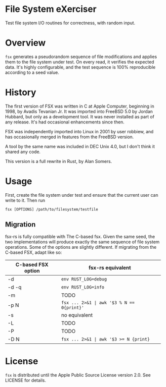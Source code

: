 # File System eXerciser

Test file system I/O routines for correctness, with random input.

# Overview

`fsx` generates a pseudorandom sequence of file modifications and applies them
to the file system under test.  On every read, it verifies the expected data.
It's highly configurable, and the test sequence is 100% reproducible according
to a seed value.

# History

The first version of FSX was written in C at Apple Computer, beginning in 1998,
by Avadis Tevanian Jr.  It was imported into FreeBSD 5.0 by Jordan Hubbard, but
only as a development tool.  It was never installed as part of any release.
It's had occasional enhancements since then.

FSX was independently imported into Linux in 2001 by user robbiew, and has
occasionally merged in features from the FreeBSD version.

A tool by the same name was included in DEC Unix 4.0, but I don't think it
shared any code.

This version is a full rewrite in Rust, by Alan Somers.

# Usage

First, create the file system under test and ensure that the current user can
write to it.  Then run

`fsx [OPTIONS] /path/to/filesystem/testfile`

## Migration

fsx-rs is fully compatible with The C-based fsx.  Given the same seed, the two
implementations will produce exactly the same sequence of file system
operations.  Some of the options are slightly different.  If migrating from the
C-based FSX, adapt like so:

| C-based FSX option | fsx-rs equivalent                          |
| ------------------ | ------------------------------------------ |
| -d                 | `env RUST_LOG=debug`                       |
| -d -q              | `env RUST_LOG=info`                        |
| -m                 | TODO                                       |
| -p N               | `fsx ... 2>&1 \| awk '$3 % N == 0{print}'` |
| -s                 | no equivalent                              |
| -L                 | TODO                                       |
| -P                 | TODO                                       |
| -D N               | `fsx ... 2>&1 \| awk '$3 >= N {print}`     |

# License

`fsx` is distributed until the Apple Public Source License version 2.0.  See
LICENSE for details.
